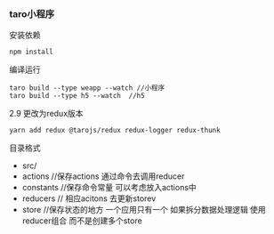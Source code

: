 ### taro小程序
安装依赖
```
npm install
```
编译运行
```
taro build --type weapp --watch //小程序
taro build --type h5 --watch  //h5
```

2.9 更改为redux版本
```
yarn add redux @tarojs/redux redux-logger redux-thunk
```
目录格式
  - src/
   - actions //保存actions 通过命令去调用reducer
   - constants //保存命令常量 可以考虑放入actions中
   - reducers // 相应acitons 去更新storev
   - store //保存状态的地方 一个应用只有一个  如果拆分数据处理逻辑 使用reducer组合 而不是创建多个store
